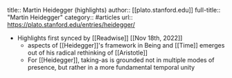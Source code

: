 title:: Martin Heidegger (highlights)
author:: [[plato.stanford.edu]]
full-title:: "Martin Heidegger"
category:: #articles
url:: https://plato.stanford.edu/entries/heidegger/

- Highlights first synced by [[Readwise]] [[Nov 18th, 2022]]
	- aspects of [[Heidegger]]'s framework in Being
	  and [[Time]] emerges out of his radical rethinking of [[Aristotle]]
	- For [[Heidegger]], taking-as is grounded not in multiple modes of presence, but
	  rather in a more fundamental temporal unity